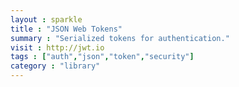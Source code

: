 ```yaml
---
layout : sparkle
title : "JSON Web Tokens"
summary : "Serialized tokens for authentication."
visit : http://jwt.io
tags : ["auth","json","token","security"]
category : "library"
---
```

